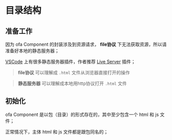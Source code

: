 # 目录结构

## 准备工作

因为 ofa Component 的封装涉及到资源请求， **file协议** 下无法获取资源，所以请准备好本地的静态服务器；

[VSCode](https://code.visualstudio.com/) 上有很多静态服务器插件，作者推荐 [Live Server](https://marketplace.visualstudio.com/items?itemName=ritwickdey.LiveServer) 插件；

> **file协议** 可以理解成 `.html` 文件从浏览器直接打开的操作

> **静态服务器** 可以理解成本地用http协议打开 `.html` 文件

## 初始化

ofa Component 是以包（目录）的形式存在的，其中至少包含一个 html 和 js 文件；

正常情况下，主体 html 和 js 文件都是跟包同名的；